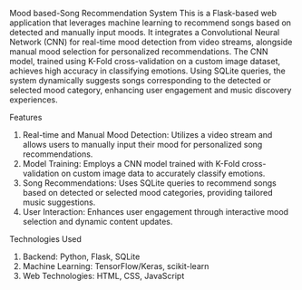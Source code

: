 Mood based-Song Recommendation System
This is a Flask-based web application that leverages machine learning to recommend songs based on detected and manually input moods. It integrates a Convolutional Neural Network (CNN) for real-time mood detection from video streams, alongside manual mood selection for personalized recommendations. The CNN model, trained using K-Fold cross-validation on a custom image dataset, achieves high accuracy in classifying emotions. Using SQLite queries, the system dynamically suggests songs corresponding to the detected or selected mood category, enhancing user engagement and music discovery experiences.

Features
1. Real-time and Manual Mood Detection: Utilizes a video stream and allows users to manually input their mood for personalized song recommendations.
2. Model Training: Employs a CNN model trained with K-Fold cross-validation on custom image data to accurately classify emotions.
3. Song Recommendations: Uses SQLite queries to recommend songs based on detected or selected mood categories, providing tailored music suggestions.
4. User Interaction: Enhances user engagement through interactive mood selection and dynamic content updates.

Technologies Used
1. Backend: Python, Flask, SQLite
2. Machine Learning: TensorFlow/Keras, scikit-learn
3. Web Technologies: HTML, CSS, JavaScript
